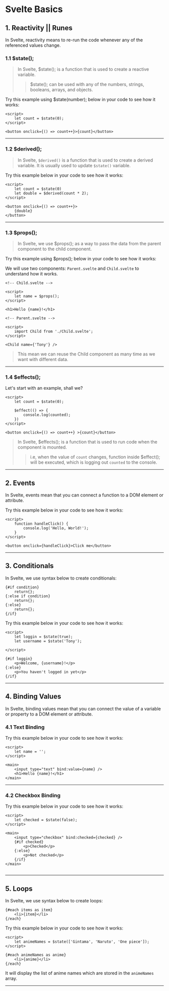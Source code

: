 # Svelte Basics

## 1. Reactivity || Runes

In Svelte, reactivity means to re-run the code whenever any of the referenced values change.



### 1.1 $state();

> In Svelte, $state(); is a function that is used to create a reactive variable.
>
> > $state(); can be used with any of the numbers, strings, booleans, arrays, and objects.

Try this example using $state(number); below in your code to see how it works:

```
<script>
    let count = $state(0);
</script>

<button onclick={() => count++}>{count}</button>
```
___

### 1.2 $derived();

> In Svelte, `$derived()` is a function that is used to create a derived variable. It is usually used to update `$state()` variable.

Try this example below in your code to see how it works:

```
<script>
	let count = $state(0)
	let double = $derived(count * 2);
</script>

<button onclick={() => count++}>
	{double}
</button>
```
___

### 1.3 $props();

> In Svelte, we use $props(); as a way to pass the data from the parent component to the child component.

Try this example using $props(); below in your code to see how it works:

We will use two components: `Parent.svelte` and `Child.svelte` to understand how it works.

```
<!-- Child.svelte -->

<script>
    let name = $props();
</script>

<h1>Hello {name}!</h1>
```

```
<!-- Parent.svelte -->

<script>
    import Child from './Child.svelte';
</script>

<Child name={'Tony'} />
```

> This mean we can reuse the Child component as many time as we want with different data.
___

### 1.4 $effects();

Let's start with an example, shall we?
```
<script>
    let count = $state(0);

    $effect(() => {
        console.log(counted);
    })
</script>

<button onclick={() => count++} >{count}</button>
```

> In Svelte, $effects(); is a function that is used to run code when the component is mounted.
>> i.e, when the value of `count` changes,  function inside $effect(); will be executed, which is logging out `counted` to the console.
___

## 2. Events

In Svelte, events mean that you can connect a function to a DOM element or attribute.

Try this example below in your code to see how it works:

```
<script>
    function handleClick() {
        console.log('Hello, World!');
    }
</script>

<button onclick={handleClick}>Click me</button>
```

___

## 3. Conditionals

In Svelte, we use syntax below  to create conditionals:

```
{#if condition}
    return{};
{:else if condition}
    return{};
{:else}
    return{};
{/if}
```

Try this example below in your code to see how it works:

```
<script>
    let loggin = $state(true);
    let username = $state('Tony');

</script>

{#if loggin}
    <p>Welcome, {username}!</p>
{:else}
    <p>You haven't logged in yet</p>
{/if}
```
___

## 4. Binding Values

In Svelte, binding values mean that you can connect the value of a variable or property to a DOM element or attribute.

### 4.1 Text Binding

Try this example below in your code to see how it works:

```
<script>
	let name = '';
</script>

<main>
	<input type="text" bind:value={name} />
	<h1>Hello {name}!</h1>
</main>
```
___

### 4.2 Checkbox Binding

Try this example below in your code to see how it works:

```
<script>
    let checked = $state(false);
</script>

<main>
    <input type="checkbox" bind:checked={checked} />
    {#if checked}
        <p>Checked</p>
    {:else}
        <p>Not checked</p>
    {/if}
</main>
    
```
___

## 5. Loops

In Svelte, we use syntax below  to create loops:

```
{#each items as item}
    <li>{item}</li>
{/each}
```

Try this example below in your code to see how it works:

```
<script>
    let animeNames = $state(['Gintama', 'Naruto', 'One piece']);
</script>

{#each animeNames as anime}
    <li>{anime}</li>
{/each}
```

It will display the list of anime names which are stored in the `animeNames` array.
___

